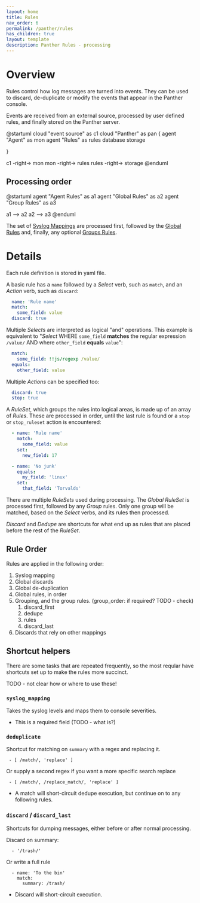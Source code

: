 ```yaml
---
layout: home
title: Rules
nav_order: 6
permalink: /panther/rules
has_children: true
layout: template
description: Panther Rules - processing
---
```



# Overview

Rules control how log messages are turned into events. They can be
used to discard, de-duplicate or modify the events that appear in the
Panther console.

Events are received from an external source, processed by user defined
rules, and finally stored on the Panther server.

@startuml
cloud "event source" as c1
cloud "Panther" as pan {
  agent "Agent" as mon
  agent "Rules" as rules
  database storage

} 

c1 -right-> mon
mon -right-> rules
rules -right-> storage
@enduml


## Processing order

@startuml
agent "Agent Rules" as a1
agent "Global Rules" as a2
agent "Group Rules" as a3

a1 --> a2
a2 --> a3
@enduml

The set of [Syslog Mappings](#syslog-mappings) are processed first,
followed by the [Global Rules](./global.md#global-rules) and, finally, any optional
[Groups Rules](./group.md#group-rules).




# Details

  Each rule definition is stored in yaml file.

  A basic rule has a `name` followed by a *Select* verb, such as `match`, and an *Action* verb, such as `discard`:

  ```yaml
    name: 'Rule name'
    match:
      some_field: value
    discard: true
  ```

  Multiple *Select*s are interpreted as logical "and" operations.
  This example is equivalent to "*Select* WHERE `some_field` **matches** the regular expression `/value/` AND where `other_field` **equals** `value`":

  ```yaml
    match:
      some_field: !!js/regexp /value/
    equals:
      other_field: value
  ```

  Multiple *Actions* can be specified too:

  ```yaml
    discard: true
    stop: true
  ```

  A *RuleSet*, which groups the rules into logical areas, is made up of an array of *Rules*. These are processed in order, until the last rule is found or a `stop` or `stop_ruleset` action is encountered:

  ```yaml
    - name: 'Rule name'
      match:
        some_field: value
      set:
        new_field: 17

    - name: 'No junk'
      equals:
        my_field: 'linux'
      set:
        that_field: 'Torvalds'
  ```

  There are multiple *RuleSets* used during processing. The *Global* *RuleSet* is processed first, followed
  by any *Group* rules. Only one group will be matched, based on the *Select* verbs, and its rules then processed.

  *Discard* and *Dedupe* are shortcuts for what end up as rules that are placed before the rest of the *RuleSet*.



## Rule Order

Rules are applied in the following order:

  1. Syslog mapping
  2. Global discards
  3. Global de-duplication
  4. Global rules, in order
  5. Grouping, and the group rules. (group_order: if required? TODO - check)
      1. discard_first
      2. dedupe
      3. rules
      4. discard_last
  6. Discards that rely on other mappings


## Shortcut helpers

  There are some tasks that are repeated frequently, so the most
  reqular have shortcuts set up to make the rules more succinct.

  TODO - not clear how or where to use these!

### `syslog_mapping`

  Takes the syslog levels and maps them
  to console severities.

  * This is a required field (TODO - what is?)

### `deduplicate`

  Shortcut for matching on `summary` with a regex and replacing it.

     - [ /match/, 'replace' ]

  Or supply a second regex if you want a more specific search replace

     - [ /match/, /replace_match/, 'replace' ]

  * A match will short-circuit dedupe execution, but continue on to
  any following rules.

### `discard` / `discard_last`

  Shortcuts for dumping messages, either before or after normal
  processing.

  Discard on summary:

      - '/trash/'

  Or write a full rule

      - name: 'To the bin'
        match:
          summary: /trash/

  * Discard will short-circuit execution.

